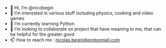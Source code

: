- 👋 Hi, I’m @nicobegin
- 👀 I’m interested in various stuff including physics, cooking and video games
- 🌱 I’m currently learning Python
- 💞️ I’m looking to collaborate on project that have meaning to me, that can be helpful for the greater good
- 📫 How to reach me : nicolas.begin@protonmail.com

<!---
nicobegin/nicobegin is a ✨ special ✨ repository because its `README.md` (this file) appears on your GitHub profile.
You can click the Preview link to take a look at your changes.
--->
